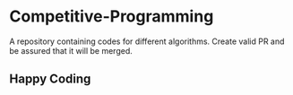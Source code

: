 # Competitive-Programming
A repository containing codes for different algorithms. Create valid PR and be assured that it will be merged. 
## Happy Coding
